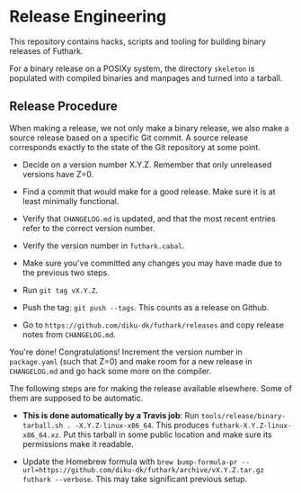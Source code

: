 Release Engineering
===================

This repository contains hacks, scripts and tooling for building
binary releases of Futhark.

For a binary release on a POSIXy system, the directory `skeleton` is
populated with compiled binaries and manpages and turned into a
tarball.

Release Procedure
-----------------

When making a release, we not only make a binary release, we also make
a source release based on a specific Git commit.  A source release
corresponds exactly to the state of the Git repository at some point.

 * Decide on a version number X.Y.Z.  Remember that only unreleased
   versions have Z=0.

 * Find a commit that would make for a good release.  Make sure it is
   at least minimally functional.

 * Verify that `CHANGELOG.md` is updated, and that the most recent
   entries refer to the correct version number.

 * Verify the version number in `futhark.cabal`.

 * Make sure you've committed any changes you may have made due to the
   previous two steps.

 * Run `git tag vX.Y.Z`.

 * Push the tag: `git push --tags`.  This counts as a release on
   Github.

 * Go to `https://github.com/diku-dk/futhark/releases` and copy
   release notes from `CHANGELOG.md`.

You're done!  Congratulations!  Increment the version number in
`package.yaml` (such that Z=0) and make room for a new release in
`CHANGELOG.md` and go hack some more on the compiler.

The following steps are for making the release available elsewhere.
Some of them are supposed to be automatic.

 * **This is done automatically by a Travis job**: Run
   `tools/release/binary-tarball.sh . -X.Y.Z-linux-x86_64`.  This
   produces `futhark-X.Y.Z-linux-x86_64.xz`.  Put this tarball in some
   public location and make sure its permissions make it readable.

  * Update the Homebrew formula with `brew bump-formula-pr
    --url=https://github.com/diku-dk/futhark/archive/vX.Y.Z.tar.gz
    futhark --verbose`.  This may take significant previous setup.
